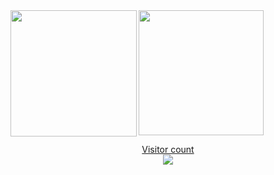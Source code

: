 <a href="#">
<img height=200 align="center" src="https://my-stats-43gk.vercel.app/api?username=alx-mp&show_icons=true&hide=contribs,issues&show=discussions_answered&rank_icon=github&include_all_commits=true&card_width=150&text_color=dcdada&bg_color=222428&icon_color=00dc4d&title_color=00dc4d&border_color=222428&locale=es" />

<img align="left" height=202 src="https://github-readme-streak-stats-git-main-davids-projects-ad77adcc.vercel.app?user=alx-mp&theme=soft-green&hide_border=true&border_radius=5.3&locale=es&date_format=M%20j%5B%2C%20Y%5D"/>

<p align="center">
  Visitor count<br>
  <img src="https://komarev.com/ghpvc/?username=alx-mp&style=for-the-badge" />
</p>
